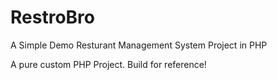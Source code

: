 # RestroBro

A Simple Demo Resturant Management System Project in PHP


A pure custom PHP Project. Build for reference!
